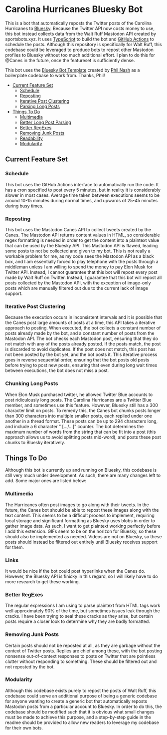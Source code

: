 # Carolina Hurricanes Bluesky Bot

This is a bot that automatically reposts the Twitter posts of the Carolina Hurricanes to [Bluesky](https://bsky.app/). Because the Twitter API now costs money to use, this bot instead collects data from the Walt Ruff Mastodon API created by sportsbots.xyz. It uses [TypeScript](https://www.typescriptlang.org/) to build the bot and [GitHub Actions](https://docs.github.com/en/actions) to schedule the posts. Although this repository is specifically for Walt Ruff, this codebase could be leveraged to produce bots to repost other Mastodon profiles to Bluesky without too much additional effort. I plan to do this for @Canes in the future, once the featureset is sufficiently dense. 

This bot uses the [Bluesky Bot Template](https://github.com/philnash/bsky-bot) created by [Phil Nash](https://github.com/philnash) as a boilerplate codebase to work from. Thanks, Phil!

* [Current Feature Set](#current-feature-set)
  * [Schedule](#schedule)
  * [Reposting](#reposting)
  * [Iterative Post Clustering](#iterative-post-clustering)
  * [Parsing Long Posts](#parsing-long-posts)
* [Things To Do](#things-to-do)
  * [Multimedia](#multimedia)
  * [Better Long Post Parsing](#better-long-post-parsing)
  * [Better RegExes](#better-regexes)
  * [Removing Junk Posts](#removing-junk-posts)
  * [Readability](#readability)
  * [Modularity](#modularity)


## Current Feature Set

### Schedule
This bot uses the GitHub Actions interface to automatically run the code. It has a cron specified to post every 5 minutes, but in reality it is considerably slower in most cases. Average time taken between executions seems to be around 10-15 minutes during normal times, and upwards of 25-45 minutes during busy times.

### Reposting
This bot uses the Mastodon Canes API to collect tweets created by the Canes. The Mastodon API returns content values in HTML, so considerable regex formatting is needed in order to get the content into a plaintext value that can be used by the Bluesky API. This Mastodon API is flawed, leading some posts to not be collected and given to my bot. This is not really a workable problem for me, as my code sees the Mastodon API as a black box, and I am essentially forced to play telephone with the posts through a middleman unless I am willing to spend the money to pay Elon Musk for Twitter API. Instead, I cannot guarantee that this bot will repost every post made by Walt Ruff on Twitter. Instead, I guarantee that this bot will repost all posts collected by the Mastodon API, with the exception of image-only posts which are manually filtered out due to the current lack of image support.

### Iterative Post Clustering 
Because the execution occurs in inconsistent intervals and it is possible that the Canes post large amounts of posts at a time, this API takes a iterative approach to posting. When executed, the bot collects a constant number of posts already made by the bot, and a constant number of posts from the Mastodon API. The bot checks each Mastodon post, ensuring that they do not match with any of the posts already posted. If the posts match, the post is discarded to avoid duplicates. If the post does not match, this post has not been posted by the bot yet, and the bot posts it. This iterative process goes in reverse sequential order, ensuring that the bot posts old posts before trying to post new posts, ensuring that even during long wait times between executions, the bot does not miss a post.

### Chunking Long Posts
When Elon Musk purchased twitter, he allowed Twitter Blue accounts to post ridiculously long posts. The Carolina Hurricanes are a Twitter Blue member, and sometimes use this feature. However, Bluesky still has a 300 character limit on posts. To remedy this, the Canes bot chunks posts longer than 300 characters into multiple smaller posts, each replied under one another in a thread format. These posts can be up to 294 characters long, and include a 6 character " [.../...]" counter. The bot determines the maximum number of words from the string that can be fit into a post (this approach allows us to avoid splitting posts mid-word), and posts these post chunks to Bluesky iteratively.

## Things To Do
Although this bot is currently up and running on Bluesky, this codebase is still very much under development. As such, there are many changes left to add. Some major ones are listed below:

### Multimedia
The Hurricanes often post images to go along with their tweets. In the future, the Canes bot should be able to repost these images along with the text content. This seems to be a difficult process to implement, requiring local storage and significant formatting as Bluesky uses blobs in order to gather image data. As such, I want to get plaintext working perfectly before I add this extension. GIFs seem to be on the horizon for Bluesky, so these should also be implemented as needed. Videos are not on Bluesky, so these posts should instead be filtered out entirely until Bluesky receives support for them. 

### Links
It would be nice if the bot could post hyperlinks when the Canes do. However, the Bluesky API is finicky in this regard, so I will likely have to do more research to get these working. 

### Better RegExes
The regular expressions I am using to parse plaintext from HTML tags work well approximately 90% of the time, but sometimes issues leak through the cracks. I have been trying to seal these cracks as they arise, but certain posts require a closer look to determine why they are badly formatted.

### Removing Junk Posts
Certain posts should not be reposted at all, as they are garbage without the context of Twitter posts. Replies are chief among these, with the bot posting nonsense out-of-context responses to posts on Twitter that are pointless clutter without responding to something. These should be filtered out and not reposted by the bot. 

### Modularity
Although this codebase exists purely to repost the posts of Walt Ruff, this codebase could serve an additional purpose of being a generic codebase for anyone wanting to create a generic bot that automatically reposts Mastodon posts from a particular account to Bluesky. In order to do this, the codebase should be modified such that it is obvious what small changes must be made to achieve this purpose, and a step-by-step guide in the readme should be provided to allow new readers to leverage my codebase for their own bots. 
